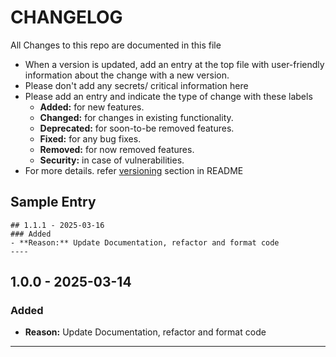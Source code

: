 # **CHANGELOG**
All Changes to this repo are documented in this file
* When a version is updated, add an entry at the top file with user-friendly information about the change with a new version.
* Please don't add any secrets/ critical information here
* Please add an entry and indicate the type of change with these labels
	* **Added:** for new features.
	* **Changed:** for changes in existing functionality.
	* **Deprecated:** for soon-to-be removed features.
	* **Fixed:** for any bug fixes.
	* **Removed:** for now removed features.
	* **Security:** in case of vulnerabilities.
* For more details. refer [versioning](./README.md#versioning) section in README

## Sample Entry
````
## 1.1.1 - 2025-03-16
### Added
- **Reason:** Update Documentation, refactor and format code
----
````

## 1.0.0 - 2025-03-14
### Added
- **Reason:** Update Documentation, refactor and format code
----
